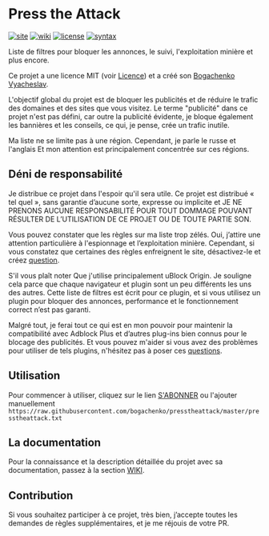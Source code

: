 <!--
This file is part of the Press the Attack project,
Copyright (c) 2019 Bogachenko Vyacheslav

Press the Attack is a free project: you can distribute it and/or modify
it in accordance with the MIT license published by the Massachusetts Institute of Technology.

The Press the Attack project is distributed in the hope that it will be useful,
and is provided "AS IS", WITHOUT ANY WARRANTY, EXPRESSLY EXPRESSED OR IMPLIED.
WE ARE NOT RESPONSIBLE FOR ANY DAMAGES DUE TO THE USE OF THIS PROJECT OR ITS PARTS.
For more information, see the MIT license.

Author: Bogachenko Vyacheslav <https://github.com/bogachenko>
Email: bogachenkove@gmail.com
Github: https://github.com/bogachenko/presstheattack/
Last modified: January 1, 2019
License: MIT <https://github.com/bogachenko/presstheattack/blob/master/LICENSE.md>
Problem reports: https://github.com/bogachenko/presstheattack/issues
Title: README.fr-FR.md
URL: https://raw.githubusercontent.com/bogachenko/presstheattack/master/README.fr-FR.md
Wiki: https://github.com/bogachenko/presstheattack/wiki

Download the entire Press the Attack project at https://github.com/bogachenko/presstheattack/archive/master.zip -->

# Press the Attack
[![site](https://img.shields.io/badge/site-up-%233fb912.svg)](https://bogachenko.github.io/presstheattack/)
[![wiki](https://img.shields.io/badge/wiki-up-%233fb912.svg)](https://github.com/bogachenko/presstheattack/wiki)
[![license](https://img.shields.io/badge/license-MIT-%233fb912.svg)](https://raw.githubusercontent.com/bogachenko/presstheattack/master/LICENSE.md)
[![syntax](https://img.shields.io/badge/syntax-uBlock%20Origin-%23c61300.svg)](https://github.com/gorhill/uBlock/wiki/Static-filter-syntax)

Liste de filtres pour bloquer les annonces, le suivi, l'exploitation minière et plus encore.

Ce projet a une licence MIT (voir [Licence](https://raw.githubusercontent.com/bogachenko/presstheattack/master/LICENSE.md)) et a créé son [Bogachenko Vyacheslav](https://github.com/bogachenko).

L'objectif global du projet est de bloquer les publicités et de réduire le trafic des domaines et des sites que vous visitez.
Le terme "publicité" dans ce projet n'est pas défini, car outre la publicité évidente, je bloque également les bannières et les conseils, ce qui, je pense, crée un trafic inutile.

Ma liste ne se limite pas à une région. Cependant, je parle le russe et l'anglais Et mon attention est principalement concentrée sur ces régions.

## Déni de responsabilité

Je distribue ce projet dans l'espoir qu'il sera utile. Ce projet est distribué « tel quel », sans garantie d’aucune sorte, expresse ou implicite et JE NE PRENONS AUCUNE RESPONSABILITÉ POUR TOUT DOMMAGE POUVANT RÉSULTER DE L’UTILISATION DE CE PROJET OU DE TOUTE PARTIE SON.

Vous pouvez constater que les règles sur ma liste trop zélés. Oui, j’attire une attention particulière à l'espionnage et l’exploitation minière.
Cependant, si vous constatez que certaines des règles enfreignent le site, désactivez-le et créez [question](https://github.com/bogachenko/presstheattack/issues).

S'il vous plaît noter Que j'utilise principalement uBlock Origin. Je souligne cela parce que chaque navigateur et plugin sont un peu différents les uns des autres. Cette liste de filtres est écrit pour ce plugin, et si vous utilisez un plugin pour bloquer des annonces, performance et le fonctionnement correct n’est pas garanti.

Malgré tout, je ferai tout ce qui est en mon pouvoir pour maintenir la compatibilité avec Adblock Plus et d’autres plug-ins bien connus pour le blocage des publicités. Et vous pouvez m'aider si vous avez des problèmes pour utiliser de tels plugins, n'hésitez pas à poser ces [questions](https://github.com/bogachenko/presstheattack/issues).

## Utilisation

Pour commencer à utiliser, cliquez sur le lien [S'ABONNER](https://subscribe.adblockplus.org/?location=https%3A%2F%2Fraw.githubusercontent.com%2Fbogachenko%2Fpresstheattack%2Fmaster%2Fpresstheattack.txt&title=Press%20the%20Attack) ou l'ajouter manuellement `https://raw.githubusercontent.com/bogachenko/presstheattack/master/presstheattack.txt`

## La documentation

Pour la connaissance et la description détaillée du projet avec sa documentation, passez à la section [WIKI](https://github.com/bogachenko/presstheattack/wiki).

## Contribution

Si vous souhaitez participer à ce projet, très bien, j’accepte toutes les demandes de règles supplémentaires, et je me réjouis de votre PR.